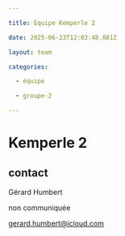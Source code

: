 ```yaml
---

title: Équipe Kemperle 2

date: 2025-06-23T12:03:48.881Z

layout: team

categories:

  - équipe

  - groupe-2

---
```


# Kemperle 2



## contact 

Gérard Humbert

non communiquée

gerard.humbert@icloud.com

